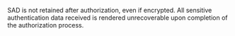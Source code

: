 SAD is not retained after authorization, even if encrypted. All sensitive authentication data received is rendered unrecoverable upon completion of the authorization process.